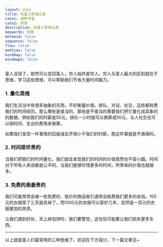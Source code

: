 ```yaml
---
layout: wiki
title: 向富人思维过渡
cate1: 湖畔学堂
cate2: 财商
description: 向富人思维过渡
keywords: 财商
mermaid: false
sequence: false
flow: false
mathjax: false
mindmap: false
mindmap2: false
---
```


富人没钱了，依然可以变回富人，穷人始终是穷人。穷人与富人最大的区别就在于思维，学习这些思维，可以帮助我们节省大量时间脑力。

### 1. 量化思维

我们生活当中有很多抽象的东西，不好衡量价值。排队、对话、社交，这些都耗费我们的时间经历。那么哪些是值当的，那些是不值当的需要我们把它量化成具象的的数据。例如我们的时薪是50元，排队一小时就可以换算成50元，与人社交也可以按时间、支出的费用来换算。

如果我们发现一件事情的回报减去开销小于我们的时薪，那这件事就是不值得的。

### 2. 时间是珍贵的

当我们把我们的时间量化，我们就会发现我们的时间的价值竟然也不容小觑。时间对于所有人来说都是公平的，当我们能够珍惜更多的时间，所带来的价值也就越多。

### 3. 免费的是最贵的

我们可能常常会被一些免费的、低价的商品吸引通常会耗费我们更多的金钱。100元的衣服穿了三天就丢掉了，而1000元的衣服可以穿好几年，显然是一百元的衣服更加的昂贵。

让我们遇到好处，天上掉馅饼时，我们要警觉，这恰恰可能要让我们损失更多东西。

---

以上就是富人们最常用的三种思维了，欢迎在下方探讨，下一篇文章见~